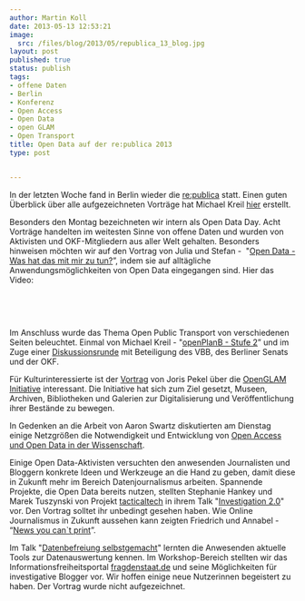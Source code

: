 ```yaml
---
author: Martin Koll
date: 2013-05-13 12:53:21
image:
  src: /files/blog/2013/05/republica_13_blog.jpg
layout: post
published: true
status: publish
tags:
- offene Daten
- Berlin
- Konferenz
- Open Access
- Open Data
- open GLAM
- Open Transport
title: Open Data auf der re:publica 2013
type: post


---
```


In der letzten Woche fand in Berlin wieder die [re:publica](https://re-publica.de/) statt. Einen guten Überblick über alle aufgezeichneten Vorträge hat Michael Kreil [hier](http://michaelkreil.github.io/republicavideos/) erstellt.

Besonders den Montag bezeichneten wir intern als Open Data Day. Acht Vorträge handelten im weitesten Sinne von offene Daten und wurden von Aktivisten und OKF-Mitgliedern aus aller Welt gehalten. Besonders hinweisen möchten wir auf den Vortrag von Julia und Stefan -  "[Open Data - Was hat das mit mir zu tun?](http://www.youtube.com/watch?v=QBSNr6UXIJg)”, indem sie auf alltägliche Anwendungsmöglichkeiten von Open Data eingegangen sind. Hier das Video:

 

 

Im Anschluss wurde das Thema Open Public Transport von verschiedenen Seiten beleuchtet. Einmal von Michael Kreil - "[openPlanB - Stufe 2](http://www.youtube.com/watch?v=dJ9C7UPGJ-o)” und im Zuge einer [Diskussionsrunde](http://www.youtube.com/watch?v=18xQRtdrJhQ) mit Beteiligung des VBB, des Berliner Senats und der OKF.

Für Kulturinteressierte ist der [Vortrag](http://www.youtube.com/watch?v=NpHnuFVL2ug) von Joris Pekel über die [OpenGLAM Initiative](http://openglam.org/) interessant. Die Initiative hat sich zum Ziel gesetzt, Museen, Archiven, Bibliotheken und Galerien zur Digitalisierung und Veröffentlichung ihrer Bestände zu bewegen.

In Gedenken an die Arbeit von Aaron Swartz diskutierten am Dienstag einige Netzgrößen die Notwendigkeit und Entwicklung von [Open Access und Open Data in der Wissenschaft](http://www.youtube.com/watch?v=-9d0KM1I0aw).

Einige Open Data-Aktivisten versuchten den anwesenden Journalisten und Bloggern konkrete Ideen und Werkzeuge an die Hand zu geben, damit diese in Zukunft mehr im Bereich Datenjournalismus arbeiten. Spannende Projekte, die Open Data bereits nutzen, stellten Stephanie Hankey und Marek Tuszynski von Projekt [tacticaltech](http://www.tacticaltech.org) in ihrem Talk "[Investigation 2.0](http://youtube.com/watch?v=DQBtc_szJh0)" vor. Den Vortrag solltet ihr unbedingt gesehen haben. Wie Online Journalismus in Zukunft aussehen kann zeigten Friedrich und Annabel - “[News you can`t print](http://www.youtube.com/watch?v=YMVkmLNCbIk)”.

Im Talk "[Datenbefreiung selbstgemacht](http://www.youtube.com/watch?v=vWerZQFj4Xc)" lernten die Anwesenden aktuelle Tools zur Datenauswertung kennen. Im Workshop-Bereich stellten wir das Informationsfreiheitsportal [fragdenstaat.de](https://fragdenstaat.de/) und seine Möglichkeiten für investigative Blogger vor. Wir hoffen einige neue Nutzerinnen begeistert zu haben. Der Vortrag wurde nicht aufgezeichnet.